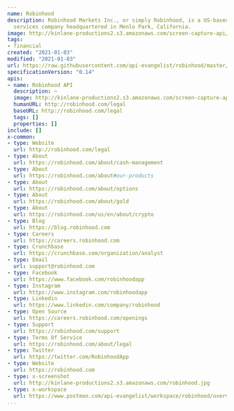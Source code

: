 ```yaml
---
name: Robinhood
description: Robinhood Markets Inc., or simply Robinhood, is a US-based financial
  services company headquartered in Menlo Park, California.
image: http://kinlane-productions2.s3.amazonaws.com/screen-capture-api/28226-robinhood.jpg
tags:
- financial
created: "2021-01-03"
modified: "2021-01-03"
url: https://raw.githubusercontent.com/api-evangelist/robinhood/master/apis.json
specificationVersion: "0.14"
apis:
- name: Robinhood API
  description: ~
  image: http://kinlane-productions2.s3.amazonaws.com/screen-capture-api/28226-robinhood.jpg
  humanURL: http://robinhood.com/legal
  baseURL: http://robinhood.com/legal
  tags: []
  properties: []
include: []
x-common:
- type: Website
  url: http://robinhood.com/legal
- type: About
  url: https://robinhood.com/about/cash-management
- type: About
  url: https://robinhood.com/about#our-products
- type: About
  url: https://robinhood.com/about/options
- type: About
  url: https://robinhood.com/about/gold
- type: About
  url: https://robinhood.com/us/en/about/crypto
- type: Blog
  url: https://blog.robinhood.com
- type: Careers
  url: https://careers.robinhood.com
- type: Crunchbase
  url: https://crunchbase.com/organization/analyst
- type: Email
  url: support@robinhood.com
- type: Facebook
  url: https://www.facebook.com/robinhoodapp
- type: Instagram
  url: https://www.instagram.com/robinhoodapp
- type: Linkedin
  url: https://www.linkedin.com/company/robinhood
- type: Open Source
  url: https://careers.robinhood.com/openings
- type: Support
  url: https://robinhood.com/support
- type: Terms Of Service
  url: https://robinhood.com/about/legal
- type: Twitter
  url: https://twitter.com/RobinhoodApp
- type: Website
  url: https://robinhood.com
- type: x-screenshot
  url: http://kinlane-productions2.s3.amazonaws.com/robinhood.jpg
- type: x-workspace
  url: https://www.postman.com/api-evangelist/workspace/robinhood/overview
...
```

